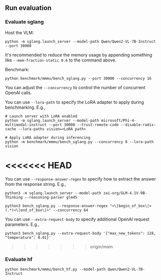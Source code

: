 ## Run evaluation

### Evaluate sglang

Host the VLM:

```
python -m sglang.launch_server --model-path Qwen/Qwen2-VL-7B-Instruct --port 30000
```

It's recommended to reduce the memory usage by appending something like `--mem-fraction-static 0.6` to the command above.

Benchmark:

```
python benchmark/mmmu/bench_sglang.py --port 30000 --concurrency 16
```

You can adjust the `--concurrency` to control the number of concurrent OpenAI calls.

You can use `--lora-path` to specify the LoRA adapter to apply during benchmarking. E.g.,
```
# Launch server with LoRA enabled
python -m sglang.launch_server --model-path microsoft/Phi-4-multimodal-instruct --port 30000 --trust-remote-code --disable-radix-cache --lora-paths vision=<LoRA path>

# Apply LoRA adapter during inferencing
python -m benchmark/mmmu/bench_sglang.py --concurrency 8 --lora-path vision
```

<<<<<<< HEAD
=======
You can use `--response-answer-regex` to specify how to extract the answer from the response string. E.g.,
```
python3 -m sglang.launch_server --model-path zai-org/GLM-4.1V-9B-Thinking --reasoning-parser glm45

python3 bench_sglang.py --response-answer-regex "<\|begin_of_box\|>(.*)<\|end_of_box\|>" --concurrency 64
```

You can use `--extra-request-body` to specify additional OpenAI request parameters. E.g.,
```
python3 bench_sglang.py --extra-request-body '{"max_new_tokens": 128, "temperature": 0.01}'
```

>>>>>>> origin/main
### Evaluate hf

```
python benchmark/mmmu/bench_hf.py --model-path Qwen/Qwen2-VL-7B-Instruct
```
